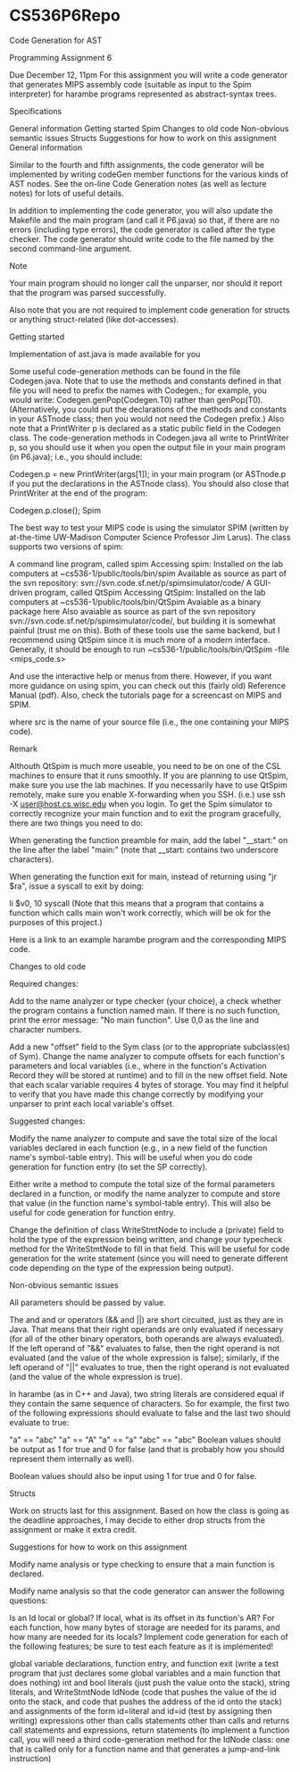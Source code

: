 # CS536P6Repo
Code Generation for AST


Programming Assignment 6

Due December 12, 11pm
For this assignment you will write a code generator that generates MIPS assembly code (suitable as input to the Spim interpreter) for harambe programs represented as abstract-syntax trees.

Specifications

General information
Getting started
Spim
Changes to old code
Non-obvious semantic issues
Structs
Suggestions for how to work on this assignment
General information

Similar to the fourth and fifth assignments, the code generator will be implemented by writing codeGen member functions for the various kinds of AST nodes. See the on-line Code Generation notes (as well as lecture notes) for lots of useful details.

In addition to implementing the code generator, you will also update the Makefile and the main program (and call it P6.java) so that, if there are no errors (including type errors), the code generator is called after the type checker. The code generator should write code to the file named by the second command-line argument.

Note

Your main program should no longer call the unparser, nor should it report that the program was parsed successfully.

Also note that you are not required to implement code generation for structs or anything struct-related (like dot-accesses).

Getting started

Implementation of ast.java is made available for you

Some useful code-generation methods can be found in the file Codegen.java. Note that to use the methods and constants defined in that file you will need to prefix the names with Codegen.; for example, you would write: Codegen.genPop(Codegen.T0) rather than genPop(T0). (Alternatively, you could put the declarations of the methods and constants in your ASTnode class; then you would not need the Codegen prefix.) Also note that a PrintWriter p is declared as a static public field in the Codegen class. The code-generation methods in Codegen.java all write to PrintWriter p, so you should use it when you open the output file in your main program (in P6.java); i.e., you should include:

Codegen.p = new PrintWriter(args[1]);
in your main program (or ASTnode.p if you put the declarations in the ASTnode class). You should also close that PrintWriter at the end of the program:

Codegen.p.close();
Spim

The best way to test your MIPS code is using the simulator SPIM (written by at-the-time UW-Madison Computer Science Professor Jim Larus). The class supports two versions of spim:

A command line program, called spim 
Accessing spim:
Installed on the lab computers at ~cs536-1/public/tools/bin/spim
Available as source as part of the svn repository: svn://svn.code.sf.net/p/spimsimulator/code/
A GUI-driven program, called QtSpim 
Accessing QtSpim:
Installed on the lab computers at ~cs536-1/public/tools/bin/QtSpim
Avaiable as a binary package here
Also avaiable as source as part of the svn repository svn://svn.code.sf.net/p/spimsimulator/code/, but building it is somewhat painful (trust me on this).
Both of these tools use the same backend, but I recommend using QtSpim since it is much more of a modern interface. Generally, it should be enough to run
~cs536-1/public/tools/bin/QtSpim -file <mips_code.s>

And use the interactive help or menus from there. However, if you want more guidance on using spim, you can check out this (fairly old) Reference Manual (pdf). Also, check the tutorials page for a screencast on MIPS and SPIM.

where src is the name of your source file (i.e., the one containing your MIPS code).

Remark

Althouth QtSpim is much more useable, you need to be on one of the CSL machines to ensure that it runs smoothly. If you are planning to use QtSpim, make sure you use the lab machines. If you necessarily have to use QtSpim remotely, make sure you enable X-forwarding when you SSH. (i.e.) use ssh -X user@host.cs.wisc.edu when you login.
To get the Spim simulator to correctly recognize your main function and to exit the program gracefully, there are two things you need to do:

When generating the function preamble for main, add the label "__start:" on the line after the label "main:" (note that __start: contains two underscore characters).

When generating the function exit for main, instead of returning using "jr $ra", issue a syscall to exit by doing:

li $v0, 10
syscall
(Note that this means that a program that contains a function which calls main won't work correctly, which will be ok for the purposes of this project.)

Here is a link to an example harambe program and the corresponding MIPS code.

Changes to old code

Required changes:

Add to the name analyzer or type checker (your choice), a check whether the program contains a function named main. If there is no such function, print the error message: "No main function". Use 0,0 as the line and character numbers.

Add a new "offset" field to the Sym class (or to the appropriate subclass(es) of Sym). Change the name analyzer to compute offsets for each function's parameters and local variables (i.e., where in the function's Activation Record they will be stored at runtime) and to fill in the new offset field. Note that each scalar variable requires 4 bytes of storage. You may find it helpful to verify that you have made this change correctly by modifying your unparser to print each local variable's offset.

Suggested changes:

Modify the name analyzer to compute and save the total size of the local variables declared in each function (e.g., in a new field of the function name's symbol-table entry). This will be useful when you do code generation for function entry (to set the SP correctly).

Either write a method to compute the total size of the formal parameters declared in a function, or modify the name analyzer to compute and store that value (in the function name's symbol-table entry). This will also be useful for code generation for function entry.

Change the definition of class WriteStmtNode to include a (private) field to hold the type of the expression being written, and change your typecheck method for the WriteStmtNode to fill in that field. This will be useful for code generation for the write statement (since you will need to generate different code depending on the type of the expression being output).

Non-obvious semantic issues

All parameters should be passed by value.

The and and or operators (&& and ||) are short circuited, just as they are in Java. That means that their right operands are only evaluated if necessary (for all of the other binary operators, both operands are always evaluated). If the left operand of "&&" evaluates to false, then the right operand is not evaluated (and the value of the whole expression is false); similarly, if the left operand of "||" evaluates to true, then the right operand is not evaluated (and the value of the whole expression is true).

In harambe (as in C++ and Java), two string literals are considered equal if they contain the same sequence of characters. So for example, the first two of the following expressions should evaluate to false and the last two should evaluate to true:

"a" == "abc"
"a" == "A"
"a" == "a"
"abc" == "abc"
Boolean values should be output as 1 for true and 0 for false (and that is probably how you should represent them internally as well).

Boolean values should also be input using 1 for true and 0 for false.

Structs

Work on structs last for this assignment. Based on how the class is going as the deadline approaches, I may decide to either drop structs from the assignment or make it extra credit.

Suggestions for how to work on this assignment

Modify name analysis or type checking to ensure that a main function is declared.

Modify name analysis so that the code generator can answer the following questions:

Is an Id local or global?
If local, what is its offset in its function's AR?
For each function, how many bytes of storage are needed for its params, and how many are needed for its locals?
Implement code generation for each of the following features; be sure to test each feature as it is implemented!

global variable declarations, function entry, and function exit (write a test program that just declares some global variables and a main function that does nothing)
int and bool literals (just push the value onto the stack), string literals, and WriteStmtNode
IdNode (code that pushes the value of the id onto the stack, and code that pushes the address of the id onto the stack) and assignments of the form id=literal and id=id (test by assigning then writing)
expressions other than calls
statements other than calls and returns
call statements and expressions, return statements (to implement a function call, you will need a third code-generation method for the IdNode class: one that is called only for a function name and that generates a jump-and-link instruction)
